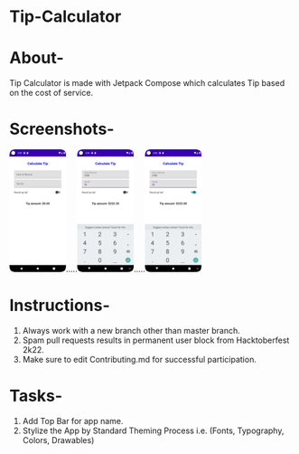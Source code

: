 # Tip-Calculator

# About-
Tip Calculator is made with Jetpack Compose which calculates Tip based on the cost of service.

# Screenshots-
<img src="Images/tip_calculator_01.png" width="100">.....<img src="Images/tip_calculator_02.png" width="100">.....<img src="Images/tip_calculator_03.png" width="100">



# Instructions-
1. Always work with a new branch other than master branch.
2. Spam pull requests results in permanent user block from Hacktoberfest 2k22.
3. Make sure to edit Contributing.md for successful participation.

# Tasks-
1. Add Top Bar for app name.
2. Stylize the App by Standard Theming Process i.e. (Fonts, Typography, Colors, Drawables)
